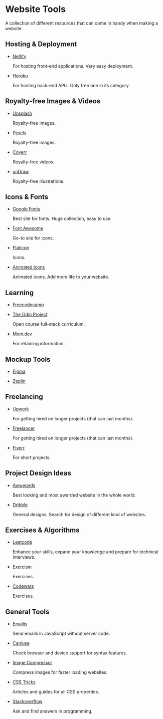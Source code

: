 # Website Tools

A collection of different resources that can come in handy when making a website.

## Hosting & Deployment

- [Netlify](https://netlify.com)

  For hosting front-end applications. Very easy deployment.

- [Heroku](https://heroku.com)

  For hosting back-end APIs. Only free one in its category.

## Royalty-free Images & Videos

- [Unsplash](https://unsplash.com)

  Royalty-free images.

- [Pexels](https://pexels.com)

  Royalty-free images.

- [Coverr](https://coverr.co)

  Royalty-free videos.

- [unDraw](https://undraw.co/illustrations)

  Royalty-free illustrations.

## Icons & Fonts

- [Google Fonts](https://fonts.google.com)

  Best site for fonts. Huge collection, easy to use.

- [Font Awesome](https://fontawesome.com)

  Go-to site for icons.

- [Flaticon](https://flaticon.com)

  Icons.

- [Animated Icons](https://icons8.com/animated-icons)

  Animated icons. Add more life to your website.

## Learning

- [Freecodecamp](https://freecodecamp.org/learn)

- [The Odin Project](https://theodinproject.com/home)

  Open course full-stack curriculum.

- [Mem.dev](https://mem.dev)

  For retaining information.

## Mockup Tools

- [Figma](https://figma.com)

- [Zeplin](https://zeplin.io)

## Freelancing

- [Upwork](https://upwork.com)

  For getting hired on longer projects (that can last months).

- [Freelancer](https://freelancer.com)

  For getting hired on longer projects (that can last months).

- [Fiverr](https://fiverr.com)

  For short projects.

## Project Design Ideas

- [Awwwards](https://awwwards.com)

  Best looking and most awarded website in the whole world.

- [Dribble](https://dribble.com)

  General designs. Search for design of different kind of websites.

## Exercises & Algorithms

- [Leetcode](https://leetcode.com)

  Enhance your skills, expand your knowledge and prepare for technical interviews.

- [Exercism](https://exercism.io)

  Exercises.

- [Codewars](https://codewars.com)

  Exercises.

## General Tools

- [Emailjs](https://emailjs.com)

  Send emails in JavaScript without server code.

- [Caniuse](https://caniuse.com)

  Check browser and device support for syntax features.

- [Image Compressor](https://imagecompressor.com)

  Compress images for faster loading websites.

- [CSS Tricks](https://css-tricks.com)

  Articles and guides for all CSS properties.

- [Stackoverflow](https://stackoverflow.com)

  Ask and find answers in programming.
